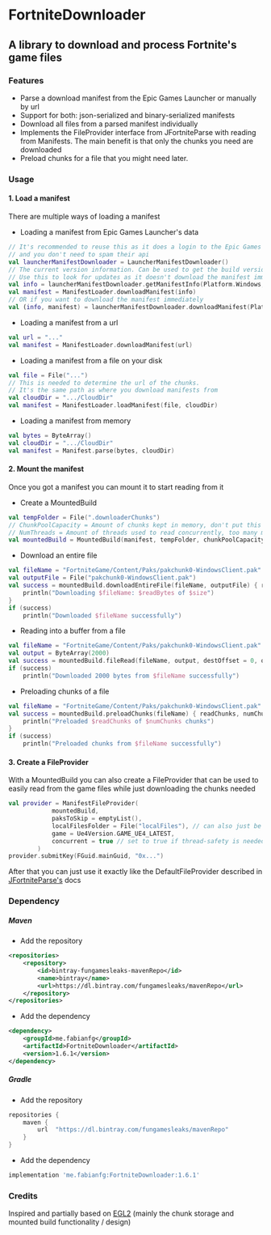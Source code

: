 # FortniteDownloader

## A library to download and process Fortnite's game files

### Features
- Parse a download manifest from the Epic Games Launcher or manually by url
- Support for both: json-serialized and binary-serialized manifests
- Download all files from a parsed manifest individually
- Implements the FileProvider interface from JFortniteParse with reading from Manifests.
The main benefit is that only the chunks you need are downloaded
- Preload chunks for a file that you might need later.

### Usage

#### 1. Load a manifest
There are multiple ways of loading a manifest
- Loading a manifest from Epic Games Launcher's data
```kotlin
// It's recommended to reuse this as it does a login to the Epic Games Api
// and you don't need to spam their api
val launcherManifestDownloader = LauncherManifestDownloader()
// The current version information. Can be used to get the build version for example
// Use this to look for updates as it doesn't download the manifest immediately
val info = launcherManifestDownloader.getManifestInfo(Platform.Windows, Game.Fortnite)
val manifest = ManifestLoader.downloadManifest(info)
// OR if you want to download the manifest immediately
val (info, manifest) = launcherManifestDownloader.downloadManifest(Platform.Windows, Game.Fortnite)
```
- Loading a manifest from a url
```kotlin
val url = "..."
val manifest = ManifestLoader.downloadManifest(url)
```
- Loading a manifest from a file on your disk
```kotlin
val file = File("...")
// This is needed to determine the url of the chunks. 
// It's the same path as where you download manifests from
val cloudDir = ".../CloudDir"
val manifest = ManifestLoader.loadManifest(file, cloudDir) 
```
- Loading a manifest from memory
```kotlin
val bytes = ByteArray()
val cloudDir = ".../CloudDir"
val manifest = Manifest.parse(bytes, cloudDir)
```
#### 2. Mount the manifest
 Once you got a manifest you can mount it to start reading from it
- Create a MountedBuild
```kotlin
val tempFolder = File(".downloaderChunks")
// ChunkPoolCapacity = Amount of chunks kept in memory, don't put this too high
// NumThreads = Amount of threads used to read concurrently, too many might cause errors
val mountedBuild = MountedBuild(manifest, tempFolder, chunkPoolCapacity = 20, numThreads = 20)
```
- Download an entire file
```kotlin
val fileName = "FortniteGame/Content/Paks/pakchunk0-WindowsClient.pak"
val outputFile = File("pakchunk0-WindowsClient.pak")
val success = mountedBuild.downloadEntireFile(fileName, outputFile) { readBytes, size ->
    println("Downloading $fileName: $readBytes of $size")
}
if (success)
    println("Downloaded $fileName successfully")
```
- Reading into a buffer from a file
```kotlin
val fileName = "FortniteGame/Content/Paks/pakchunk0-WindowsClient.pak"
val output = ByteArray(2000)
val success = mountedBuild.fileRead(fileName, output, destOffset = 0, offset = 0, length = 2000)
if (success)
    println("Downloaded 2000 bytes from $fileName successfully")
```
- Preloading chunks of a file
```kotlin
val fileName = "FortniteGame/Content/Paks/pakchunk0-WindowsClient.pak"
val success = mountedBuild.preloadChunks(fileName) { readChunks, numChunks ->
    println("Preloaded $readChunks of $numChunks chunks")
}
if (success)
    println("Preloaded chunks from $fileName successfully")
```
#### 3. Create a FileProvider
With a MountedBuild you can also create a FileProvider that can be used to easily read
from the game files while just downloading the chunks needed
```kotlin
val provider = ManifestFileProvider(
            mountedBuild,
            paksToSkip = emptyList(),
            localFilesFolder = File("localFiles"), // can also just be null
            game = Ue4Version.GAME_UE4_LATEST,
            concurrent = true // set to true if thread-safety is needed
        )
provider.submitKey(FGuid.mainGuid, "0x...")
```
After that you can just use it exactly like the DefaultFileProvider described in [JFortniteParse's](https://github.com/FabianFG/JFortniteParse) docs

### Dependency

##### Maven
- Add the repository
```xml
<repositories>
	<repository>
		<id>bintray-fungamesleaks-mavenRepo</id>
		<name>bintray</name>
		<url>https://dl.bintray.com/fungamesleaks/mavenRepo</url>
	</repository>
</repositories>
```
- Add the dependency
```xml
<dependency>
	<groupId>me.fabianfg</groupId>
	<artifactId>FortniteDownloader</artifactId>
	<version>1.6.1</version>
</dependency>
```
##### Gradle
- Add the repository
```groovy
repositories {
	maven {
		url  "https://dl.bintray.com/fungamesleaks/mavenRepo"
	}
}
```
- Add the dependency
```groovy
implementation 'me.fabianfg:FortniteDownloader:1.6.1'
```

### Credits

Inspired and partially based on [EGL2](https://github.com/WorkingRobot/EGL2) (mainly the chunk storage and mounted build functionality / design)